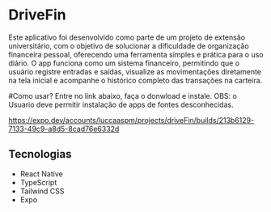 # DriveFin

Este aplicativo foi desenvolvido como parte de um projeto de extensão universitário, com o objetivo de solucionar a dificuldade de organização financeira pessoal,
oferecendo uma ferramenta simples e prática para o uso diário.
O app funciona como um sistema financeiro, permitindo que o usuário registre entradas e saídas, visualize as movimentações diretamente na tela inicial e acompanhe
o histórico completo das transações na carteira.

#Como usar?
Entre no link abaixo, faça o donwload e instale. 
OBS: o Usuario deve permitir instalação de apps de fontes desconhecidas.

https://expo.dev/accounts/luccaaspm/projects/driveFin/builds/213b6129-7133-49c9-a8d5-8cad76e6332d

## Tecnologias

- React Native
- TypeScript
- Tailwind CSS
- Expo

